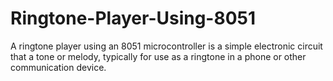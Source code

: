 # Ringtone-Player-Using-8051
A ringtone player using an 8051 microcontroller is a simple electronic circuit that a tone or melody, typically  for use as a ringtone in a phone or other communication device.

